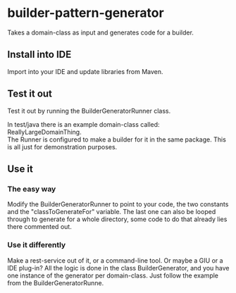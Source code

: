 # builder-pattern-generator
Takes a domain-class as input and generates code for a builder.

<h2>Install into IDE</h2>
Import into your IDE and update libraries from Maven.

<h2>Test it out</h2>
Test it out by running the BuilderGeneratorRunner class.

In test/java there is an example domain-class called: ReallyLargeDomainThing.
<br>
The Runner is configured to make a builder for it in the same package. This is all just for demonstration purposes.


<h2>Use it</2>
<h3>The easy way</h3>
Modify the BuilderGeneratorRunner to point to your code, the two constants and the "classToGenerateFor" variable. The last one can also be looped through to generate for a whole directory, some code to do that already lies there commented out.

<h3>Use it differently</h3>
Make a rest-service out of it, or a command-line tool. Or maybe a GIU or a IDE plug-in?
All the logic is done in the class BuilderGenerator, and you have one instance of the generator per domain-class. Just follow the example from the BuilderGeneratorRunne.
